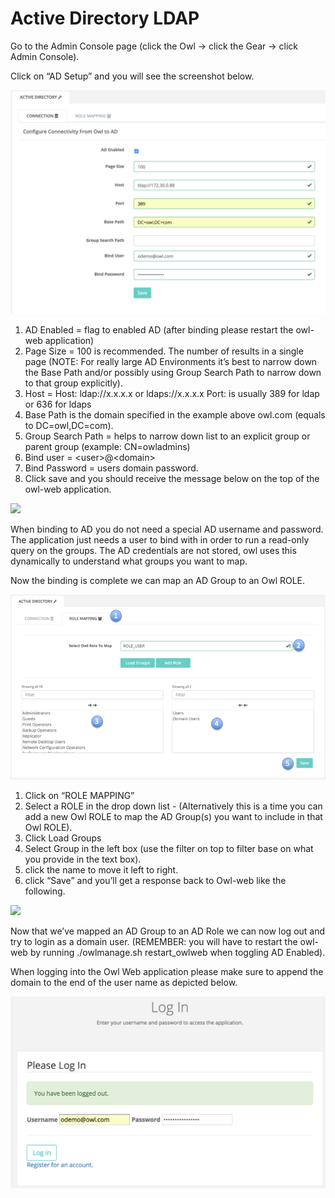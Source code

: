 # Active Directory LDAP

Go to the Admin Console page (click the Owl -> click the Gear -> click Admin Console).

Click on “AD Setup” and you will see the screenshot below.

![](<../../../.gitbook/assets/image (93).png>)

1. AD Enabled = flag to enabled AD (after binding please restart the owl-web application)
2. Page Size = 100 is recommended. The number of results in a single page (NOTE: For really large AD Environments it’s best to narrow down the Base Path and/or possibly using Group Search Path to narrow down to that group explicitly).
3. Host = Host: ldap://x.x.x.x or ldaps://x.x.x.x Port: is usually 389 for ldap or 636 for ldaps
4. Base Path is the domain specified in the example above owl.com (equals to DC=owl,DC=com).
5. Group Search Path = helps to narrow down list to an explicit group or parent group (example: CN=owladmins)
6. Bind user = \<user>@\<domain>
7. Bind Password = users domain password.
8. Click save and you should receive the message below on the top of the owl-web application.

![](https://lh4.googleusercontent.com/Z\_btfJeipsC7WQrC2lC80Z9IwmomiBX8VFaNneAgdGOBPRfyArWao7f\_\_C9TEFVXDb0-DyxFpXc3BUrpmhJs20gelNfA8TI7-sVTkyD4aVlV7Q1WUR50dN7MvukyrcBoUysfYgvm)

When binding to AD you do not need a special AD username and password. The application just needs a user to bind with in order to run a read-only query on the groups. The AD credentials are not stored, owl uses this dynamically to understand what groups you want to map.

Now the binding is complete we can map an AD Group to an Owl ROLE.

![](<../../../.gitbook/assets/image (92).png>)

1. Click on “ROLE MAPPING”
2. Select a ROLE in the drop down list - (Alternatively this is a time you can add a new Owl ROLE to map the AD Group(s) you want to include in that Owl ROLE).
3. Click Load Groups
4. Select Group in the left box (use the filter on top to filter base on what you provide in the text box).
5. click the name to move it left to right.
6. click “Save” and you’ll get a response back to Owl-web like the following.

![](https://lh5.googleusercontent.com/b6FG3k6y73mbVt9eXl8AG9CORfKRGwvcJhR5pRNtx5F4lkjeWc8ZB6uKSd6M0BpoNmYv6Iw8Aai78XNH4fq3bEe6eITdr5f9DFOy9eBDg5b58KWMf94OZoza8I8cwNPMA3uStoUQ)

Now that we’ve mapped an AD Group to an AD Role we can now log out and try to login as a domain user. (REMEMBER: you will have to restart the owl-web by running ./owlmanage.sh restart\_owlweb when toggling AD Enabled).

When logging into the Owl Web application please make sure to append the domain to the end of the user name as depicted below.

![](<../../../.gitbook/assets/image (91).png>)

